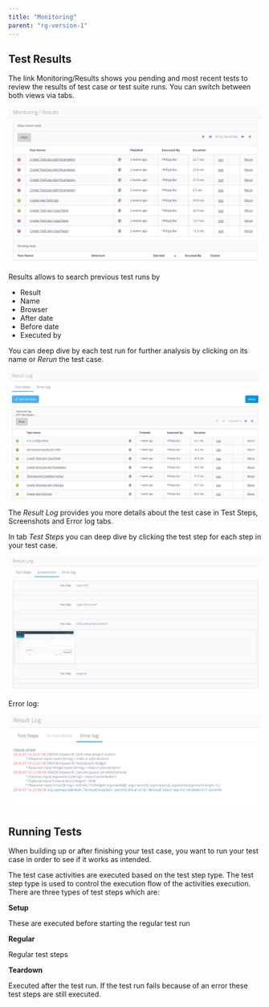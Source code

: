```yaml
---
title: "Monitoring"
parent: "rg-version-1"
---
```


## Test Results

The link Monitoring/Results shows you pending and most recent tests to review the results of test case or test suite runs. You can switch between both views via tabs.

![](attachments/monitoring/21168217.png)

Results allows to search previous test runs by

*   Result
*   Name
*   Browser
*   After date
*   Before date
*   Executed by

You can deep dive by each test run for further analysis by clicking on its name or _Rerun_ the test case.

![Result Log Page of a Test Suite](attachments/monitoring/21168218.png)

The _Result Log_ provides you more details about the test case in Test Steps, Screenshots and Error log tabs.

In tab _Test Steps_ you can deep dive by clicking the test step for each step in your test case.

![Result Log Screenshots Tab](attachments/monitoring/21168219.png)

Error log:

![Result Log Error Tab](attachments/monitoring/21168220.png)

## Running Tests

When building up or after finishing your test case, you want to run your test case in order to see if it works as intended.

The test case activities are executed based on the test step type. The test step type is used to control the execution flow of the activities execution. There are three types of test steps which are:

**Setup**

These are executed before starting the regular test run

**Regular**

Regular test steps

**Teardown**

Executed after the test run. If the test run fails because of an error these test steps are still executed.
